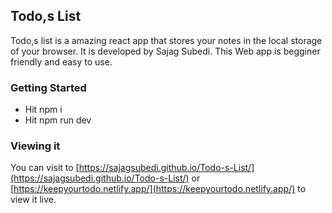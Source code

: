 ## Todo,s List
Todo,s list is a amazing react app that stores your notes in the local storage of your browser. It is developed by Sajag Subedi. This Web app is begginer friendly and easy to use.

### Getting Started
- Hit npm i
- Hit npm run dev

### Viewing it 
You can visit to [https://sajagsubedi.github.io/Todo-s-List/](https://sajagsubedi.github.io/Todo-s-List/) or [https://keepyourtodo.netlify.app/](https://keepyourtodo.netlify.app/) to view it live.

